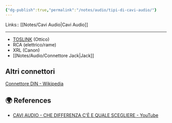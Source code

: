 ```yaml
---
{"dg-publish":true,"permalink":"/notes/audio/tipi-di-cavi-audio/"}
---
```


Links:: [[Notes/Cavi Audio\|Cavi Audio]]

---

- [TOSLINK](https://it.wikipedia.org/wiki/TOSLINK) (Ottico)
- RCA (elettrico/rame)
- XRL (Canon)
- [[Notes/Audio/Connettore Jack\|Jack]]



## Altri connettori

[Connettore DIN - Wikipedia](https://it.wikipedia.org/wiki/Connettore_DIN)





## 🌍 References

- [CAVI AUDIO - CHE DIFFERENZA C'È E QUALE SCEGLIERE - YouTube](https://www.youtube.com/watch?v=FvjRZb_LYho)